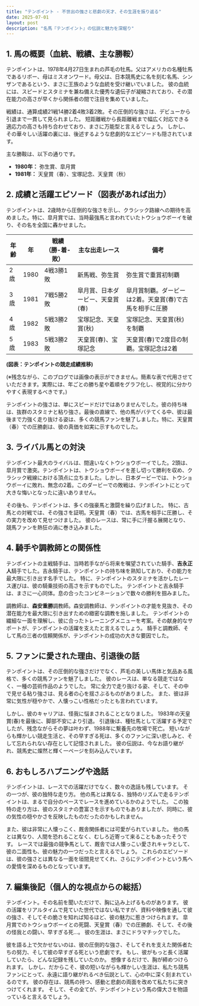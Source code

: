 ```yaml
---
title: "テンポイント - 不世出の強さと悲劇の天才、その生涯を振り返る"
date: 2025-07-01
layout: post
description: "名馬『テンポイント』の伝説と魅力を深堀り"
---
```


## 1. 馬の概要（血統、戦績、主な勝鞍）

テンポイントは、1978年4月27日生まれの芦毛の牡馬。父はアメリカの名種牡馬であるリボー、母はミスオンワード。母父は、日本競馬史に名を刻む名馬、シンザンであるという、まさに王族のような血統を受け継いでいました。  彼の血統には、スピードとスタミナを兼ね備えた優秀な遺伝子が凝縮されており、その潜在能力の高さが早くから関係者の間で注目を集めていました。

戦績は、通算成績21戦14勝2着4敗3着2敗。その圧倒的な強さは、デビューから引退まで一貫して見られました。  短距離戦から長距離戦まで幅広く対応できる適応力の高さも持ち合わせており、まさに万能型と言えるでしょう。  しかし、その華々しい活躍の裏には、後述するような悲劇的なエピソードも隠されています。

主な勝鞍は、以下の通りです。

* **1980年：**  弥生賞、皐月賞
* **1981年：**  天皇賞（春）、宝塚記念、天皇賞（秋）


## 2. 成績と活躍エピソード（図表があれば出力）

テンポイントは、2歳時から圧倒的な強さを示し、クラシック路線への期待を高めました。特に、皐月賞では、当時最強馬と言われていたトウショウボーイを破り、その名を全国に轟かせました。

| 年齢 | 年 | 戦績（勝-着-敗） | 主な出走レース | 備考 |
|---|---|---|---|---|
| 2歳 | 1980 | 4戦3勝1敗 |  新馬戦、弥生賞 | 弥生賞で重賞初制覇 |
| 3歳 | 1981 | 7戦5勝2敗 | 皐月賞、日本ダービー、天皇賞(春) | 皐月賞制覇。ダービーは2着。天皇賞(春)で古馬を相手に圧勝 |
| 4歳 | 1982 | 5戦3勝2敗 | 宝塚記念、天皇賞(秋) | 宝塚記念、天皇賞(秋)を制覇 |
| 5歳 | 1983 | 5戦3勝2敗 |  天皇賞(春)、宝塚記念 | 天皇賞(春)で2度目の制覇。宝塚記念は2着 |

**(図表：テンポイントの競走成績推移)**

(※残念ながら、このブログでは画像の表示ができません。簡素な表で代用させていただきます。実際には、年ごとの勝ち星や着順をグラフ化し、視覚的に分かりやすく表現するべきです。)


テンポイントの強さは、単にスピードだけではありませんでした。彼の持ち味は、抜群のスタミナと粘り強さ。最後の直線で、他の馬がバテてくる中、彼は最後まで力強く走り抜ける姿は、多くの競馬ファンを魅了しました。特に、天皇賞（春）での圧勝劇は、彼の真価を如実に示すものでした。


## 3. ライバル馬との対決

テンポイント最大のライバルは、間違いなくトウショウボーイでした。2頭は、皐月賞で激突。テンポイントは、トウショウボーイを差し切って勝利を収め、クラシック戦線における頂点に立ちました。しかし、日本ダービーでは、トウショウボーイに敗れ、無念の2着。このダービーでの敗戦は、テンポイントにとって大きな悔いとなったに違いありません。

その後も、テンポイントは、多くの強豪馬と激闘を繰り広げました。  特に、古馬との対戦では、その強さを証明。天皇賞（春）では、古馬を相手に圧勝し、その実力を改めて見せつけました。  彼のレースは、常に手に汗握る展開となり、競馬ファンを熱狂の渦に巻き込みました。


## 4. 騎手や調教師との関係性

テンポイントの主戦騎手は、当時若手ながら将来を嘱望されていた騎手、**吉永正人**騎手でした。吉永騎手は、テンポイントの持ち味を熟知しており、その能力を最大限に引き出す名手でした。  特に、テンポイントのスタミナを活かしたレース運びは、彼の騎乗技術の高さを示すものでした。  テンポイントと吉永騎手は、まさに一心同体。息の合ったコンビネーションで数々の勝利を掴みました。

調教師は、**森安重勝**調教師。森安調教師は、テンポイントの才能を見抜き、その潜在能力を最大限に引き出すための緻密な調教を施しました。  テンポイントの繊細な一面を理解し、彼に合ったトレーニングメニューを考案。その献身的なサポートが、テンポイントの活躍を支えたと言えるでしょう。  騎手と調教師、そして馬の三者の信頼関係が、テンポイントの成功の大きな要因でした。


## 5. ファンに愛された理由、引退後の話

テンポイントは、その圧倒的な強さだけでなく、芦毛の美しい馬体と気品ある風格で、多くの競馬ファンを魅了しました。  彼のレースは、単なる競走ではなく、一種の芸術作品のようでした。  常に全力で走り抜ける姿、そして、その中で見せる粘り強さは、見る者の心を揺さぶるものがありました。  また、彼は非常に気性が穏やかで、人懐っこい性格だったとも言われています。

しかし、彼のキャリアは、怪我に悩まされることとなりました。  1983年の天皇賞(春)を最後に、脚部不安により引退。  引退後は、種牡馬として活躍する予定でしたが、残念ながらその夢は叶わず、1988年に繋養先の牧場で死亡。  短いながらも輝かしい競走生活と、その早すぎる死は、多くのファンに深い悲しみと、そして忘れられない存在として記憶されました。  彼の伝説は、今なお語り継がれ、競馬史に燦然と輝く一ページを刻み込んでいます。


## 6. おもしろハプニングや逸話

テンポイントは、レースでの活躍だけでなく、数々の逸話も残しています。  その一つが、彼の独特な走り方。  他の馬とは異なる、独特のリズムで走るテンポイントは、まるで自分のペースでレースを進めているかのようでした。  この独特の走り方は、彼のスタミナの豊富さを示すものでもありましたが、同時に、彼の気性の穏やかさを反映したものだったのかもしれません。

また、彼は非常に人懐っこく、厩舎関係者には可愛がられていました。  他の馬とは異なり、人間を恐れることなく、むしろ近寄って来ることもあったそうです。  レースでは最強の競争馬として、厩舎では人懐っこい愛されキャラとして、彼の二面性も、彼の魅力の一つだったと言えるでしょう。  これらのエピソードは、彼の強さとは異なる一面を垣間見せてくれ、さらにテンポイントという馬への愛情を深めるものとなっています。


## 7. 編集後記（個人的な視点からの総括）

テンポイント。その名前を聞いただけで、胸に込み上げるものがあります。  彼の活躍をリアルタイムで見ていた世代ではない私ですが、資料や映像を通して彼の強さ、そしてその脆さを知れば知るほど、彼の魅力に惹きつけられます。  皐月賞でのトウショウボーイとの死闘、天皇賞（春）での圧勝劇、そして、その後の怪我との闘い、早すぎる死…。  彼の生涯は、まさにドラマチックでした。

彼を語る上で欠かせないのは、彼の圧倒的な強さ、そしてそれを支えた関係者たちの努力、そして彼の早すぎる死という悲劇です。  もし、彼がもっと長く活躍していたら、どんな記録を残していたのか。  想像するだけで、胸が締めつけられます。  しかし、だからこそ、彼の短いながらも輝かしい生涯は、私たち競馬ファンにとって、永遠に語り継がれるべき伝説として、心の中に深く刻まれているのです。  彼の存在は、競馬の持つ、感動と悲劇の両面を改めて私たちに突きつけてくれます。  そして、その全てが、テンポイントという馬の偉大さを物語っていると言えるでしょう。
